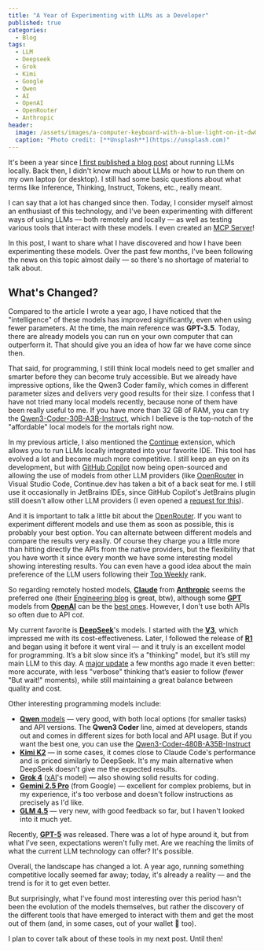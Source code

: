 ```yaml
---
title: "A Year of Experimenting with LLMs as a Developer"
published: true
categories:
  - Blog
tags:
  - LLM
  - Deepseek
  - Grok
  - Kimi
  - Google
  - Qwen
  - AI
  - OpenAI
  - OpenRouter
  - Anthropic
header:
  image: /assets/images/a-computer-keyboard-with-a-blue-light-on-it-dwOcAJxSuD8.jpg
  caption: "Photo credit: [**Unsplash**](https://unsplash.com)"
---
```


It's been a year since [I first published a blog post](https://dherik.com/blog/adventures-llm-local/) about running LLMs locally. Back then, I didn't know much about LLMs or how to run them on my own laptop (or desktop). I still had some basic questions about what terms like Inference, Thinking, Instruct, Tokens, etc., really meant.

I can say that a lot has changed since then. Today, I consider myself almost an enthusiast of this technology, and I've been experimenting with different ways of using LLMs — both remotely and locally — as well as testing various tools that interact with these models. I even created an [MCP Server](https://modelcontextprotocol.io/quickstart/server)!

In this post, I want to share what I have discovered and how I have been experimenting these models. Over the past few months, I've been following the news on this topic almost daily — so there's no shortage of material to talk about.

## What's Changed?

Compared to the article I wrote a year ago, I have noticed that the "intelligence" of these models has improved significantly, even when using fewer parameters. At the time, the main reference was **GPT-3.5**. Today, there are already models you can run on your own computer that can outperform it. That should give you an idea of how far we have come since then.

That said, for programming, I still think local models need to get smaller and smarter before they can become truly accessible. But we already have impressive options, like the Qwen3 Coder family, which comes in different parameter sizes and delivers very good results for their size. I confess that I have not tried many local models recently, because none of them have been really useful to me. If you have more than 32 GB of RAM, you can try the [Qwen3-Coder-30B-A3B-Instruct](https://huggingface.co/Qwen/Qwen3-Coder-30B-A3B-Instruct), which I believe is the top-notch of the "affordable" local models for the mortals right now.

In my previous article, I also mentioned the [Continue](https://www.continue.dev) extension, which allows you to run LLMs locally integrated into your favorite IDE. This tool has evolved a lot and become much more competitive. I still keep an eye on its development, but with [GitHub Copilot](https://github.com/features/copilot) now being open-sourced and allowing the use of models from other LLM providers (like [OpenRouter](https://openrouter.ai) in Visual Studio Code, Continue.dev has taken a bit of a back seat for me. I still use it occasionally in JetBrains IDEs, since GitHub Copilot's JetBrains plugin still doesn't allow other LLM providers (I even opened a [request for this](https://github.com/microsoft/copilot-intellij-feedback/issues/522#event-19046829434)).

And it is important to talk a little bit about the [OpenRouter](https://openrouter.ai). If you want to experiment different models and use them as soon as possible, this is probably your best option. You can alternate between different models and compare the results very easily. Of course they charge you a little more than hitting directly the APIs from the native providers, but the flexibility that you have worth it since every month we have some interesting model showing interesting results. You can even have a good idea about the main preference of the LLM users following their [Top Weekly](https://openrouter.ai/models?order=top-weekly) rank.

So regarding remotely hosted models, [**Claude**](https://claude.ai) from [**Anthropic**](https://www.anthropic.com) seems the preferred one (their [Engineering blog](https://www.anthropic.com/engineering) is great, btw), although some [**GPT**](https://platform.openai.com/docs/models) models from [**OpenAI**](https://openai.com) can be the [best ones](https://aider.chat/docs/leaderboards/). However, I don't use both APIs so often due to API co$t$.

My current favorite is [**DeepSeek**](https://www.deepseek.com)'s models. I started with the [**V3**](https://github.com/deepseek-ai/DeepSeek-V3), which impressed me with its cost-effectiveness. Later, I followed the release of [**R1**](https://github.com/deepseek-ai/DeepSeek-R1) and began using it before it went viral — and it truly is an excellent model for programming. It’s a bit slow since it’s a "thinking" model, but it’s still my main LLM to this day. A [major update](https://api-docs.deepseek.com/news/news250528) a few months ago made it even better: more accurate, with less "verbose" thinking that’s easier to follow (fewer "But wait!" moments), while still maintaining a great balance between quality and cost.

Other interesting programming models include:

- [**Qwen** models](https://chat.qwen.ai) — very good, with both local options (for smaller tasks) and API versions. The **Qwen3 Coder** line, aimed at developers, stands out and comes in different sizes for both local and API usage. But if you want the best one, you can use the [Qwen3-Coder-480B-A35B-Instruct](https://huggingface.co/Qwen/Qwen3-Coder-480B-A35B-Instruct)
- [**Kimi K2**](https://www.kimi.com) — in some cases, it comes close to Claude Code's performance and is priced similarly to DeepSeek. It's my main alternative when DeepSeek doesn't give me the expected results.
- [**Grok 4**](https://x.ai/news/grok-4) ([xAI](https://x.ai)'s model) — also showing solid results for coding.
- [**Gemini 2.5 Pro**](https://cloud.google.com/vertex-ai/generative-ai/docs/models/gemini/2-5-pro?hl=pt-br) (from Google) — excellent for complex problems, but in my experience, it's too verbose and doesn't follow instructions as precisely as I'd like.
- [**GLM 4.5**](https://z.ai/blog/glm-4.5) — very new, with good feedback so far, but I haven't looked into it much yet.

Recently, [**GPT-5**](https://openai.com/index/introducing-gpt-5/) was released. There was a lot of hype around it, but from what I've seen, expectations weren't fully met. Are we reaching the limits of what the current LLM technology can offer? It's possible.

Overall, the landscape has changed a lot. A year ago, running something competitive locally seemed far away; today, it's already a reality — and the trend is for it to get even better.

But surprisingly, what I've found most interesting over this period hasn't been the evolution of the models themselves, but rather the discovery of the different tools that have emerged to interact with them and get the most out of them (and, in some cases, out of your wallet 💸 too).

I plan to cover talk about of these tools in my next post. Until then!
